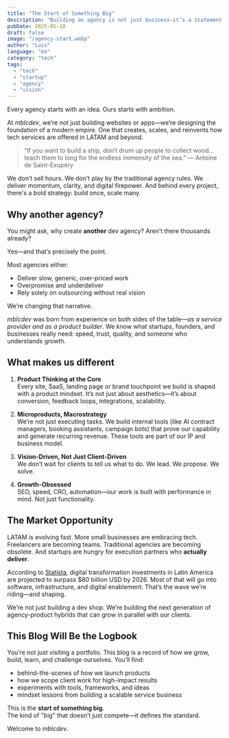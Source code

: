 ```yaml
---
title: "The Start of Something Big"
description: "Building an agency is not just business—it’s a statement of vision."
pubDate: 2025-05-18
draft: false
image: "/agency-start.webp"
author: "Luis"
language: "en"
category: "tech"
tags:
  - "tech"
  - "startup"
  - "agency"
  - "vision"
---
```


Every agency starts with an idea. Ours starts with ambition.

At _mblcdev_, we’re not just building websites or apps—we’re designing the foundation of a modern empire. One that creates, scales, and reinvents how tech services are offered in LATAM and beyond.

> “If you want to build a ship, don’t drum up people to collect wood… teach them to long for the endless immensity of the sea.” — Antoine de Saint-Exupéry

We don’t sell hours. We don’t play by the traditional agency rules. We deliver momentum, clarity, and digital firepower. And behind every project, there's a bold strategy: build once, scale many.

## Why another agency?

You might ask, why create **another** dev agency? Aren’t there thousands already?

Yes—and that’s precisely the point.

Most agencies either:

- Deliver slow, generic, over-priced work
- Overpromise and underdeliver
- Rely solely on outsourcing without real vision

We’re changing that narrative.

_mblcdev_ was born from experience on both sides of the table—_as a service provider and as a product builder_. We know what startups, founders, and businesses really need: speed, trust, quality, and someone who understands growth.

## What makes us different

1. **Product Thinking at the Core**  
   Every site, SaaS, landing page or brand touchpoint we build is shaped with a product mindset. It’s not just about aesthetics—it’s about conversion, feedback loops, integrations, scalability.

2. **Microproducts, Macrostrategy**  
   We’re not just executing tasks. We build internal tools (like AI contract managers, booking assistants, campaign bots) that prove our capability and generate recurring revenue. These tools are part of our IP and business model.

3. **Vision-Driven, Not Just Client-Driven**  
   We don’t wait for clients to tell us what to do. We lead. We propose. We solve.

4. **Growth-Obsessed**  
   SEO, speed, CRO, automation—our work is built with performance in mind. Not just functionality.

## The Market Opportunity

LATAM is evolving fast. More small businesses are embracing tech. Freelancers are becoming teams. Traditional agencies are becoming obsolete. And startups are hungry for execution partners who **actually deliver**.

According to [Statista](https://www.statista.com/), digital transformation investments in Latin America are projected to surpass $80 billion USD by 2026. Most of that will go into software, infrastructure, and digital enablement. That’s the wave we’re riding—and shaping.

We’re not just building a dev shop. We’re building the next generation of agency-product hybrids that can grow in parallel with our clients.

## This Blog Will Be the Logbook

You’re not just visiting a portfolio. This blog is a record of how we grow, build, learn, and challenge ourselves. You’ll find:

- behind-the-scenes of how we launch products
- how we scope client work for high-impact results
- experiments with tools, frameworks, and ideas
- mindset lessons from building a scalable service business

This is the **start of something big**.  
The kind of "big" that doesn’t just compete—it defines the standard.

Welcome to _mblcdev_.
